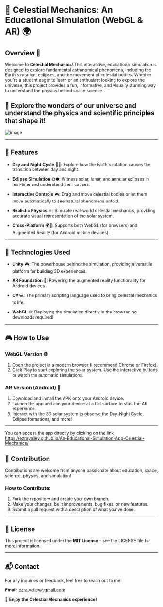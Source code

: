 # 🌌 Celestial Mechanics: An Educational Simulation (WebGL & AR) 🌍

## Overview 🌟
Welcome to **Celestial Mechanics**! This interactive, educational simulation is designed to explore fundamental astronomical phenomena, including the Earth's rotation, eclipses, and the movement of celestial bodies. Whether you're a student eager to learn or an enthusiast looking to explore the universe, this project provides a fun, informative, and visually stunning way to understand the physics behind space science.

🚀 **Explore the wonders of our universe and understand the physics and scientific principles that shape it!**
---

![image](https://github.com/user-attachments/assets/7467a2f3-e85a-4183-a2ca-04264c36793d)


---

## 🌠 Features

- **Day and Night Cycle** 🌅🌙: Explore how the Earth's rotation causes the transition between day and night.
  
- **Eclipse Simulation** 🌞🌑: Witness solar, lunar, and annular eclipses in real-time and understand their causes.
  
- **Interactive Controls** 🎮: Drag and move celestial bodies or let them move automatically to see natural phenomena unfold.
  
- **Realistic Physics** ⚛️: Simulate real-world celestial mechanics, providing accurate visual representation of the solar system.
  
- **Cross-Platform** 🌍📲: Supports both WebGL (for browsers) and Augmented Reality (for Android mobile devices).

---

## 🔧 Technologies Used

- **Unity** 🎮: The powerhouse behind the simulation, providing a versatile platform for building 3D experiences.
  
- **AR Foundation** 📱: Powering the augmented reality functionality for Android devices.
  
- **C#** 💻: The primary scripting language used to bring celestial mechanics to life.
  
- **WebGL** 🌐: Deploying the simulation directly in the browser, no downloads required!

---

## 🎮 How to Use

### WebGL Version 🌐
1. Open the project in a modern browser (I recommend Chrome or Firefox).
2. Click Play to start exploring the solar system. Use the interactive buttons or watch the automatic simulations.

### AR Version (Android) 📱
1. Download and install the APK onto your Android device.
2. Launch the app and aim your device at a flat surface to start the AR experience.
3. Interact with the 3D solar system to observe the Day-Night Cycle, Eclipse formations, and more!

---
You can access the app directly by clicking on the link:
https://ezrayalley.github.io/An-Educational-Simulation-App-Celestial-Mechanics/


## 👥 Contribution
Contributions are welcome from anyone passionate about education, space, science, physics, and simulation!

### How to Contribute:
1. Fork the repository and create your own branch.
2. Make your changes, be it improvements, bug fixes, or new features.
3. Submit a pull request with a description of what you've done.

---

## 📜 License
This project is licensed under the **MIT License** – see the LICENSE file for more information.

---

## 📬 Contact
For any inquiries or feedback, feel free to reach out to me:

**Email**: ezra.yalley@gmail.com

🌟 **Enjoy the Celestial Mechanics experience!**
